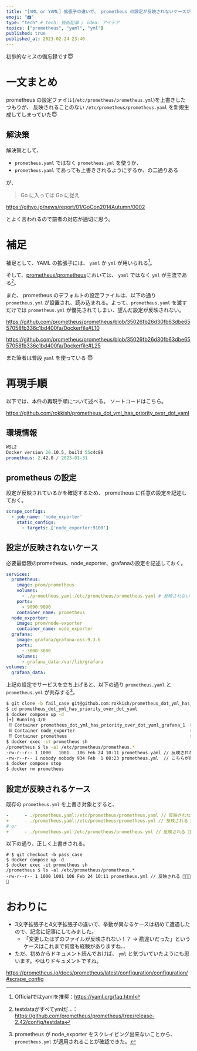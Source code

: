 ```yaml
---
title: "[YML or YAML] 拡張子の違いで、 prometheus の設定が反映されないケースがある"
emoji: "🅰️"
type: "tech" # tech: 技術記事 / idea: アイデア
topics: ["prometheus", "yaml", "yml"]
published: true
published_at: 2023-02-24 23:40
---
```


初歩的なミスの備忘録です😇

# 一文まとめ
prometheus の設定ファイル(`/etc/prometheus/prometheus.yml`)を上書きしたつもりが、 反映されることのない `/etc/prometheus/prometheus.yaml` を新規生成してしまっていた😇

## 解決策
解決策として、
- `prometheus.yaml` ではなく `prometheus.yml` を使うか、
- `prometheus.yaml` であっても上書きされるようにするか、の二通りある

が、

> Go に入っては Go に従え

https://gihyo.jp/news/report/01/GoCon2014Autumn/0002

とよく言われるので前者の対応が適切に思う。

# 補足
補足として、YAML の拡張子には、 `yaml` か `yml` が用いられる[^1]。

そして、[prometheus/prometheus](https://github.com/prometheus/prometheus/tree/release-2.42/config/testdata)においては、 `yaml` ではなく `yml` が主流である[^p]。

また、 prometheus のデフォルトの設定ファイルは、以下の通り `prometheus.yml` が設置され、読み込まれる。よって、`prometheus.yaml` を渡すだけでは `prometheus.yml` が優先されてしまい、望んだ設定が反映されない。

https://github.com/prometheus/prometheus/blob/35026fb26d30fb63dbe6557058fb336c1bd400fa/Dockerfile#L10

https://github.com/prometheus/prometheus/blob/35026fb26d30fb63dbe6557058fb336c1bd400fa/Dockerfile#L25

また筆者は普段 `yaml` を使っている 😇

# 再現手順
以下では、本件の再現手順について述べる。
ソートコードはこちら。

https://github.com/rokkish/prometheus_dot_yml_has_priority_over_dot_yaml

## 環境情報
```s
WSL2
Docker version 20.10.5, build 55c4c88
prometheus: 2.42.0 / 2023-01-31
```

## prometheus の設定
設定が反映されているかを確認するため、 prometheus に任意の設定を記述しておく。
```yaml:prometheus.yaml
scrape_configs:
  - job_name: 'node_exporter'
    static_configs:
      - targets: ['node_exporter:9100']
```

## 設定が反映されないケース
必要最低限のprometheus、node_exporter、grafanaの設定を記述しておく。
```yaml:compose.yaml
services:
  prometheus:
    image: prom/prometheus
    volumes:
      - ./prometheus.yaml:/etc/prometheus/prometheus.yaml # 反映されない 😇😇😇😇
    ports:
      - 9090:9090
    container_name: prometheus
  node_exporter:
    image: prom/node-exporter
    container_name: node_exporter
  grafana:
    image: grafana/grafana-oss:9.3.6
    ports:
      - 3000:3000
    volumes:
      - grafana_data:/var/lib/grafana
volumes:
  grafana_data:
```
上記の設定でサービスを立ち上げると、以下の通り `prometheus.yaml` と `prometheus.yml` が共存する[^scrape]。
```sh
$ git clone -b fail_case git@github.com:rokkish/prometheus_dot_yml_has_priority_over_dot_yaml.git
$ cd prometheus_dot_yml_has_priority_over_dot_yaml  
$ docker compose up -d
[+] Running 3/0
 ⠿ Container prometheus_dot_yml_has_priority_over_dot_yaml_grafana_1  Running             0.0s
 ⠿ Container node_exporter                                            Running             0.0s
 ⠿ Container prometheus                                               Running             0.0s
$ docker exec -it prometheus sh
/prometheus $ ls -al /etc/prometheus/prometheus.*
-rw-r--r-- 1 1000   1001   106 Feb 24 10:11 prometheus.yaml // 反映されない 😇😇😇😇
-rw-r--r-- 1 nobody nobody 934 Feb  1 08:23 prometheus.yml  // こちらが反映されてしまう 😇😇😇😇
$ docker compose stop
$ docker rm prometheus
```

## 設定が反映されるケース
既存の `prometheus.yml` を上書き対象とすると、
```diff:compose.yaml
-      - ./prometheus.yaml:/etc/prometheus/prometheus.yaml // 反映されない 😇😇😇😇
+      - ./prometheus.yaml:/etc/prometheus/prometheus.yml // 反映される 🥰🥰🥰🥰
# or
+      - ./prometheus.yml:/etc/prometheus/prometheus.yml // 反映される 🥰🥰🥰🥰
```

以下の通り、正しく上書きされる。

```sh:pass_case
# $ git checkout -b pass_case
$ docker compose up -d
$ docker exec -it prometheus sh
/prometheus $ ls -al /etc/prometheus/prometheus.*
-rw-r--r-- 1 1000 1001 106 Feb 24 10:11 prometheus.yml // 反映される 🥰🥰🥰🥰
```

# おわりに
- 3文字拡張子と4文字拡張子の違いで、挙動が異なるケースは初めて遭遇したので、記念に記事にしてみました。
  - 「変更したはずのファイルが反映されない！？ → 勘違いだった」というケースはこれまで何度も経験がありますね...
- ただ、初めからドキュメント読んでおけば、 `yml` と気づいていたようにも思います。やはりドキュメントですね。

https://prometheus.io/docs/prometheus/latest/configuration/configuration/#scrape_config

[^1]: Officialではyamlを推奨：https://yaml.org/faq.html 
[^p]: testdataがすべてymlだ...：https://github.com/prometheus/prometheus/tree/release-2.42/config/testdata
[^scrape]: prometheus が node_exporter をスクレイピング出来ないことから、`prometheus.yml` が適用されることが確認できた。
